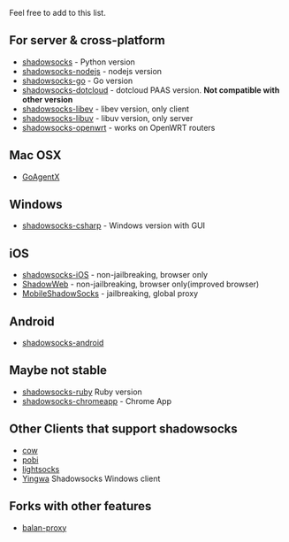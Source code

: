 Feel free to add to this list.

For server & cross-platform
---------------------------

* [shadowsocks](https://github.com/clowwindy/shadowsocks) - Python version
* [shadowsocks-nodejs](https://github.com/clowwindy/shadowsocks-nodejs) - nodejs version
* [shadowsocks-go](https://github.com/shadowsocks/shadowsocks-go) - Go version
* [shadowsocks-dotcloud](https://github.com/clowwindy/shadowsocks-dotcloud) - dotcloud PAAS version. **Not compatible with other version**
* [shadowsocks-libev](https://github.com/clowwindy/shadowsocks-libev) - libev version, only client
* [shadowsocks-libuv](https://github.com/dndx/shadowsocks-libuv) - libuv version, only server
* [shadowsocks-openwrt](https://github.com/haohaolee/shadowsocks-openwrt) - works on OpenWRT routers

Mac OSX
---------------------------

* [GoAgentX](https://github.com/ohdarling/GoAgentX)

Windows
---------------------------

* [shadowsocks-csharp](https://github.com/clowwindy/shadowsocks-csharp) - Windows version with GUI

iOS
---------------------------

* [shadowsocks-iOS](https://github.com/shadowsocks/shadowsocks-iOS) - non-jailbreaking, browser only
* [ShadowWeb](https://github.com/clowwindy/ShadowWeb) - non-jailbreaking, browser only(improved browser)
* [MobileShadowSocks](https://github.com/linusyang/MobileShadowSocks) - jailbreaking, global proxy

Android
---------------------------

* [shadowsocks-android](https://github.com/shadowsocks/shadowsocks-android)

Maybe not stable
---------------------------
* [shadowsocks-ruby](https://github.com/clowwindy/shadowsocks-ruby) Ruby version
* [shadowsocks-chromeapp](https://github.com/clowwindy/shadowsocks-chromeapp) - Chrome App


Other Clients that support shadowsocks
---------------------------------------

* [cow](https://github.com/cyfdecyf/cow)
* [pobi](https://github.com/jackyz/pobi)
* [lightsocks](https://github.com/clowwindy/lightsocks)
* [Yingwa](https://github.com/dallascao/yingwa) Shadowsocks Windows client

Forks with other features
--------------------------------
* [balan-proxy](https://github.com/lerry/balan-proxy)